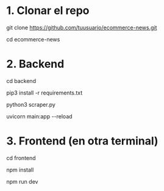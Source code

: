 # 1. Clonar el repo
git clone https://github.com/tuusuario/ecommerce-news.git

cd ecommerce-news

# 2. Backend
cd backend

pip3 install -r requirements.txt

python3 scraper.py

uvicorn main:app --reload

# 3. Frontend (en otra terminal)
cd frontend

npm install

npm run dev
